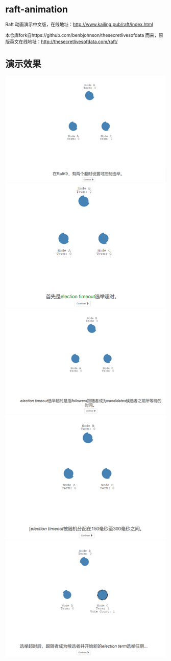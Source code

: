 # raft-animation
Raft 动画演示中文版，在线地址：http://www.kailing.pub/raft/index.html

本仓库fork自https://github.com/benbjohnson/thesecretlivesofdata 而来，原版英文在线地址：http://thesecretlivesofdata.com/raft/
# 演示效果

![输入图片说明](./img/QQ截图20190925103038.png "屏幕截图.png")
![输入图片说明](./img/QQ截图20190925103127.png "屏幕截图.png")
![输入图片说明](./img/QQ截图20190925103139.png "屏幕截图.png")
![输入图片说明](./img/QQ截图20190925103154.png "屏幕截图.png")
![输入图片说明](./img/QQ截图20190925103210.png "屏幕截图.png")


